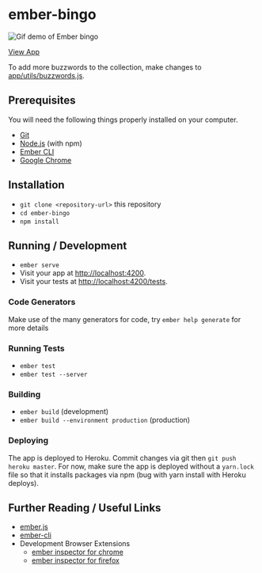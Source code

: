 # ember-bingo

![Gif demo of Ember bingo](https://media.giphy.com/media/l0HUjC0npNocjSlhe/giphy.gif)

[View App](https://ember-bingo.herokuapp.com/)

To add more buzzwords to the collection, make changes to [app/utils/buzzwords.js](https://github.com/ksin/ember-bingo/blob/master/app/utils/buzzwords.js).

## Prerequisites

You will need the following things properly installed on your computer.

* [Git](https://git-scm.com/)
* [Node.js](https://nodejs.org/) (with npm)
* [Ember CLI](https://ember-cli.com/)
* [Google Chrome](https://google.com/chrome/)

## Installation

* `git clone <repository-url>` this repository
* `cd ember-bingo`
* `npm install`

## Running / Development

* `ember serve`
* Visit your app at [http://localhost:4200](http://localhost:4200).
* Visit your tests at [http://localhost:4200/tests](http://localhost:4200/tests).

### Code Generators

Make use of the many generators for code, try `ember help generate` for more details

### Running Tests

* `ember test`
* `ember test --server`

### Building

* `ember build` (development)
* `ember build --environment production` (production)

### Deploying

The app is deployed to Heroku. Commit changes via git then `git push heroku master`.
For now, make sure the app is deployed without a `yarn.lock` file so that it installs packages via npm (bug with yarn install with Heroku deploys).

## Further Reading / Useful Links

* [ember.js](https://emberjs.com/)
* [ember-cli](https://ember-cli.com/)
* Development Browser Extensions
  * [ember inspector for chrome](https://chrome.google.com/webstore/detail/ember-inspector/bmdblncegkenkacieihfhpjfppoconhi)
  * [ember inspector for firefox](https://addons.mozilla.org/en-US/firefox/addon/ember-inspector/)
